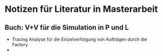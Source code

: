 # Notizen für Literatur in Masterarbeit

## Buch: V+V für die Simulation in P und L

- Tracing Analyse für die Einzelverfolgung von Aufträgen durch die Factory
- 